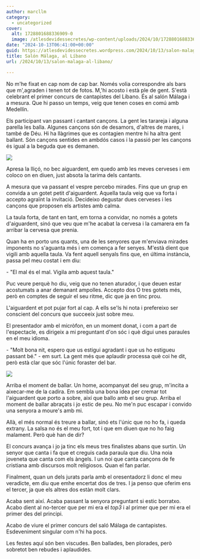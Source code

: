 ```yaml
---
author: marcllm
category:
  - uncategorized
cover:
  alt: 1728801688336909-0
  image: /atlesdevidessecretes/wp-content/uploads/2024/10/1728801688336909-0.jpg
date: "2024-10-13T06:41:00+00:00"
guid: https://atlesdevidessecretes.wordpress.com/2024/10/13/salon-malaga-al-libano/
title: Salón Málaga, al Líbano
url: /2024/10/13/salon-malaga-al-libano/

---
```

No m'he fixat en cap nom de cap bar. Només volia correspondre als bars que m',agraden i tenen tot de fotos. M,'hi acosto i està ple de gent. S'està celebrant el primer concurs de cantapistes del Líbano. És al salón Málaga i a mesura. Que hi passo un temps, veig que tenen coses en comú amb Medellín.



Els participant van passant i cantant cançons. La gent les tarareja i alguna parella les balla. Algunes cançons són de desamors, d'altres de mares, i també de Déu. Hi ha llàgrimes que es contagien mentre hi ha altra gent ballant. Són cançons sentides en ambdós casos i la passió per les cançons és igual a la beguda que es demanen.



[![](https://blogger.googleusercontent.com/img/a/AVvXsEh83uzt6OoQm5lcL5iCr_cWPbtCkHFnSZpc6kZS5Cr1Z0Wp0wuU98pBOcQTS0TnEbRN_rLGc3euDU6FiNAJ9-RjbZmf-gAUgrQoQCp3iZuOYvOHfdEdkblcS0Wj91wSl7JecgEfeC_vUmwktdl1koSBXChkl5_Te_qZrS_nXAnCfEquZFFYY1Pp661tpTVB)](https://blogger.googleusercontent.com/img/a/AVvXsEh83uzt6OoQm5lcL5iCr_cWPbtCkHFnSZpc6kZS5Cr1Z0Wp0wuU98pBOcQTS0TnEbRN_rLGc3euDU6FiNAJ9-RjbZmf-gAUgrQoQCp3iZuOYvOHfdEdkblcS0Wj91wSl7JecgEfeC_vUmwktdl1koSBXChkl5_Te_qZrS_nXAnCfEquZFFYY1Pp661tpTVB)



Apresa la lliçó, no bec aiguardent, em quedo amb les meves cerveses i em coloco on en diuen, just absota la tarima dels cantants.



A mesura que va passant el vespre percebo mirades. Fins que un grup en convida a un gotet petit d'aiguardent. Aquella taula veig que va forta i accepto agraïnt la invitació. Decideixo degustar dues cerveses i les cançons que proposen els artistes amb calma.



La taula forta, de tant en tant, em torna a convidar, no només a gotets d'aiguardent, sinó que veu que m'he acabat la cervesa i la camarera em fa arribar la cervesa que prenia.



Quan ha en porto uns quants, una de les senyores que m'enviava mirades imponents no s'aguanta més i em comença a fer senyes. M'està dient que vigili amb aquella taula. Va fent aquell senyals fins que, en última instància, passa pel meu costat i em diu:

\- "El mal és el mal. Vigila amb aquest taula."

Puc veure perquè ho diu, veig que no tenen aturador, i que deuen estar acostumats a anar demanant ampolles. Accepto dos O tres gotets més, però en comptes de seguir el seu ritme, dic que ja en tinc prou.



L'aiguardent et pot pujar fort al cap. A ells se'ls hi nota i prefereixo ser conscient del concurs que succeeix just sobre meu.



El presentador amb el micròfon, en un moment donat, i com a part de l'espectacle, es dirigeix a mi preguntant d'on sóc i què digui unes paraules en el meu idioma.

\- "Molt bona nit, espero que us estigui agradant i que us ho estigueu passant bé." - em surt. La gent més que aplaudir processa què coi he dit, però està clar que sóc l'únic foraster del bar.

[![](https://blogger.googleusercontent.com/img/a/AVvXsEgGVQ64imXSw8RD0kH19FkNjmgDtnt1NrPvYY2aS5_Hx9Ucgyl-y2upda9jT0WVB0Q5hUAcFm6jlCuiNyd1Eflj45x4fatQcpfsHq7UNR9-vdlD6DHoZxETwBRMZAtQYg72mo7ZBuVVsYNkWo1_BjNKvKtVvWqVC8CGSejr_yfcS1qozlTaSoVkRNrYZhBC)](https://blogger.googleusercontent.com/img/a/AVvXsEgGVQ64imXSw8RD0kH19FkNjmgDtnt1NrPvYY2aS5_Hx9Ucgyl-y2upda9jT0WVB0Q5hUAcFm6jlCuiNyd1Eflj45x4fatQcpfsHq7UNR9-vdlD6DHoZxETwBRMZAtQYg72mo7ZBuVVsYNkWo1_BjNKvKtVvWqVC8CGSejr_yfcS1qozlTaSoVkRNrYZhBC)



Arriba el moment de ballar. Un home, acompanyat del seu grup, m'incita a aixecar-me de la cadira. Em sembla una bona idea per cremar tot l'aiguardent que porto a sobre, així que ballo amb el seu grup. Arriba el moment de ballar abraçats i jo estic de peu. No me'n puc escapar i convido una senyora a moure's amb mi.



Allà, el més normal és treure a ballar, sinó ets l'únic que no ho fa, i queda extrany. La salsa no és el meu fort, tot i que em diuen que no ho faig malament. Però què han de dir?



El concurs avança i jo ja tinc els meus tres finalistes abans que surtin. Un senyor que canta i fa que et creguis cada paraula que diu. Una noia joveneta que canta com els àngels. I un noi que canta cançons de fe cristiana amb discursos molt religiosos. Quan el fan parlar.



Finalment, quan un dels jurats parla amb el oresentadorz li donc el meu veradicte, em diu que emhe encertat dos de tres. I ja penso que oferim ens el tercer, ja que els altres dos estàn molt clars.



Acaba sent així. Acaba passant la senyora preguntant si estic borratxo. Acabo dient al no-tercer que per mi era el _top3_ i al primer que per mi era el primer des del principi.



Acabo de viure el primer concurs del saló Málaga de cantapistes. Esdeveniment singular com n'hi ha pocs.



Les festes aquí són ben viscudes. Ben ballades, ben plorades, però sobretot ben rebudes i aplaudides.




